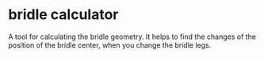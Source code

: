 # bridle calculator 

A tool for calculating the bridle geometry. It helps to find the changes of the position of the bridle center, when you change the bridle legs.
